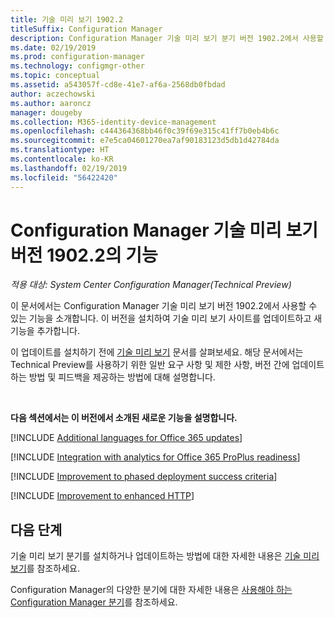 ```yaml
---
title: 기술 미리 보기 1902.2
titleSuffix: Configuration Manager
description: Configuration Manager 기술 미리 보기 분기 버전 1902.2에서 사용할 수 있는 새로운 기능에 대해 알아봅니다.
ms.date: 02/19/2019
ms.prod: configuration-manager
ms.technology: configmgr-other
ms.topic: conceptual
ms.assetid: a543057f-cd8e-41e7-af6a-2568db0fbdad
author: aczechowski
ms.author: aaroncz
manager: dougeby
ms.collection: M365-identity-device-management
ms.openlocfilehash: c444364368bb46f0c39f69e315c41ff7b0eb4b6c
ms.sourcegitcommit: e7e5ca04601270ea7af90183123d5db1d42784da
ms.translationtype: HT
ms.contentlocale: ko-KR
ms.lasthandoff: 02/19/2019
ms.locfileid: "56422420"
---
```

# <a name="features-in-configuration-manager-technical-preview-version-19022"></a>Configuration Manager 기술 미리 보기 버전 1902.2의 기능

*적용 대상: System Center Configuration Manager(Technical Preview)*

이 문서에서는 Configuration Manager 기술 미리 보기 버전 1902.2에서 사용할 수 있는 기능을 소개합니다. 이 버전을 설치하여 기술 미리 보기 사이트를 업데이트하고 새 기능을 추가합니다. 

이 업데이트를 설치하기 전에 [기술 미리 보기](/sccm/core/get-started/technical-preview) 문서를 살펴보세요. 해당 문서에서는 Technical Preview를 사용하기 위한 일반 요구 사항 및 제한 사항, 버전 간에 업데이트하는 방법 및 피드백을 제공하는 방법에 대해 설명합니다.     


<!--  Known Issues Template
## Known issues 

[!INCLUDE [known issue title](includes/known-issue-bugid.md)]

-->



<br>

**다음 섹션에서는 이 버전에서 소개된 새로운 기능을 설명합니다.**  


[!INCLUDE [Additional languages for Office 365 updates](includes/1902-2/3555955.md)]

[!INCLUDE [Integration with analytics for Office 365 ProPlus readiness](includes/1902-2/3735402.md)]

[!INCLUDE [Improvement to phased deployment success criteria](includes/1902-2/3555946.md)]

[!INCLUDE [Improvement to enhanced HTTP](includes/1902-2/3798957.md)]



## <a name="next-steps"></a>다음 단계

기술 미리 보기 분기를 설치하거나 업데이트하는 방법에 대한 자세한 내용은 [기술 미리 보기](/sccm/core/get-started/technical-preview)를 참조하세요.    

Configuration Manager의 다양한 분기에 대한 자세한 내용은 [사용해야 하는 Configuration Manager 분기](/sccm/core/understand/which-branch-should-i-use)를 참조하세요.
